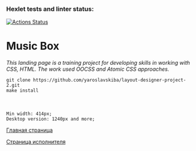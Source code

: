 ### Hexlet tests and linter status:
[![Actions Status](https://github.com/yaroslavskiba/layout-designer-project-56/workflows/hexlet-check/badge.svg)](https://github.com/yaroslavskiba/layout-designer-project-56/actions)

<h1>Music Box</h1>

*This landing page is a training project for developing skills in working with CSS, HTML. The work used OOCSS and Atomic CSS approaches.*
    
    git clone https://github.com/yaroslavskiba/layout-designer-project-2.git
    make install
ㅤ

    Min width: 414px;
    Desktop version: 1240px and more;

[Главная страница](https://yaroslavskiba.github.io/layout-designer-project-2/src/)

[Страница исполнителя](https://yaroslavskiba.github.io/layout-designer-project-2/src/artist.html)
